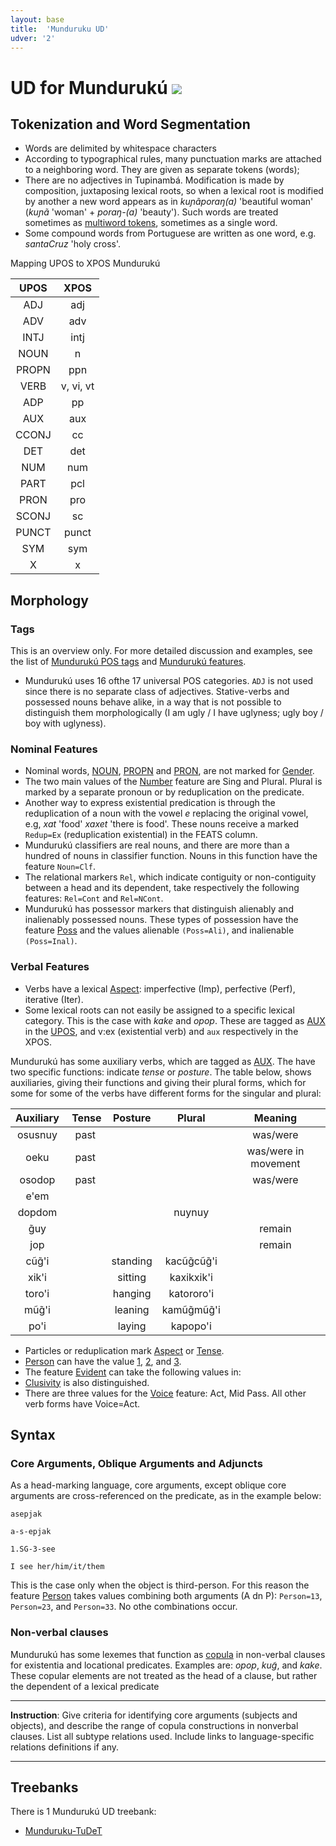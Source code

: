 ```yaml
---
layout: base
title:  'Munduruku UD'
udver: '2'
---
```


# UD for Mundurukú <span class="flagspan"><img class="flag" src="../../flags/svg/BR.svg" /></span>


## Tokenization and Word Segmentation

* Words are delimited by whitespace characters
* According to typographical rules, many punctuation marks are attached to a neighboring word. They are given as separate tokens (words);
* There are no adjectives in Tupinambá. Modification is made by composition, juxtaposing lexical roots, so when a lexical root is modified by another a new word appears as in *kuɲãporaŋ(a)* 'beautiful woman' (*kuɲã* 'woman' + *poraŋ-(a)* 'beauty'). Such words are treated sometimes as [multiword tokens](https://universaldependencies.org/format.html#morphological-annotation), sometimes as a single word.
* Some compound words from Portuguese are written as one word, e.g. _santaCruz_ 'holy cross'. 

Mapping UPOS to XPOS Mundurukú

 UPOS | XPOS |
:----: | :------: |
 ADJ   | adj      |
 ADV   | adv      |
 INTJ  | intj     |
 NOUN  | n        |
 PROPN | ppn      |
 VERB  | v, vi, vt|
 ADP   | pp       |
 AUX   | aux      |
 CCONJ | cc       |
 DET   | det      |
 NUM   | num      |
 PART  | pcl      |
 PRON  | pro      |
 SCONJ | sc       |
 PUNCT | punct    |
 SYM   | sym      |
 X     | x        |

## Morphology

### Tags

This is an overview only. For more detailed discussion and examples, see the list of [Mundurukú POS tags](pos/index.html)
and [Mundurukú features](feat/index.html).

* Mundurukú uses 16 ofthe 17 universal POS categories. `ADJ` is not used since there is no separate class of adjectives.
Stative-verbs and possessed nouns behave alike, in a way that is not possible to distinguish them morphologically
(I am ugly / I have uglyness; ugly boy / boy with uglyness).


### Nominal Features

* Nominal words, [NOUN](https://universaldependencies.org/u/pos/NOUN.html), [PROPN](https://universaldependencies.org/u/pos/PROPN.html) and [PRON](https://universaldependencies.org/u/pos/PRON.html), are not marked for [Gender](https://universaldependencies.org/u/feat/Gender.html).
* The two main values of the [Number](https://universaldependencies.org/u/feat/Number.html) feature are Sing and Plural. Plural is marked by a separate pronoun or by reduplication on the predicate.
* Another way to express existential predication is through the reduplication of a noun with the vowel *e* replacing
the original vowel, e.g, *xat* 'food' *xaxet* 'there is food'. These nouns receive a marked `Redup=Ex` (reduplication existential) in the FEATS column.
* Mundurukú classifiers are real nouns, and there are more than a hundred of nouns in classifier function. Nouns in this function
have the feature `Noun=Clf`.
* The relational markers `Rel`, which indicate contiguity or non-contiguity between a head and its dependent, take respectively the following features: `Rel=Cont` and `Rel=NCont`. 
* Mundurukú has possessor markers that distinguish alienably and inalienably possessed nouns. These types of possession have the feature [Poss](https://universaldependencies.org/u/feat/Poss.html) and the values alienable `(Poss=Ali)`, and inalienable `(Poss=Inal)`.


### Verbal Features

* Verbs have a lexical [Aspect](https://universaldependencies.org/u/feat/Aspect.html): imperfective (Imp), perfective (Perf), iterative (Iter).
* Some lexical roots can not easily be assigned to a  specific lexical category. This is the case with *kake* and *opop*.
These are tagged as [AUX](https://universaldependencies.org/u/pos/AUX_.html) in the [UPOS](), and v:ex (existential verb) and `aux` respectively in the XPOS.

Mundurukú has some auxiliary verbs, which are tagged as [AUX](https://universaldependencies.org/u/pos/AUX_.html). The have two specific functions:
indicate *tense* or *posture*. The table below, shows auxiliaries, giving their functions and giving their plural forms, which for some for some of the verbs have different forms for the singular and plural:


|Auxiliary | Tense | Posture | Plural | Meaning |
|:-------------:| :--------:|:-------:|:------:|:------:|
|osusnuy | past |  |  | was/were |
|oeku | past | | | was/were in movement |
|osodop | past |  |  | was/were |
|e'em |  |  |  | |
|dopdom |  |  | nuynuy | | 
|g̃uy |  |  |  | remain |
|jop | |  |  | remain |
|cũg̃'i |  | standing | kacũg̃cũg̃'i |  |
|xik'i |  | sitting | kaxikxik'i |  |
|toro'i |  | hanging | katororo'i |  |
|mũg̃'i |  | leaning | kamũg̃mũg̃'i |  |
|po'i |  | laying | kapopo'i | |





* Particles or reduplication mark [Aspect](https://universaldependencies.org/u/feat/Aspect.html) or [Tense](https://universaldependencies.org/u/feat/Tense.html).
* [Person](https://universaldependencies.org/u/feat/Person.html) can have the value [1](), [2](), and [3]().
* The feature [Evident](https://universaldependencies.org/u/feat/Evident.html) can take the following values in:
* [Clusivity](https://universaldependencies.org/u/feat/Clusivity.html) is also distinguished.
* There are three values for the [Voice](https://universaldependencies.org/u/feat/Voice.html) feature: Act, Mid Pass. All other verb forms have Voice=Act.




## Syntax

### Core Arguments, Oblique Arguments and Adjuncts

As a head-marking language, core arguments, except oblique core arguments are cross-referenced on the predicate, as in the example below:

```
asepjak 

a-s-epjak

1.SG-3-see

I see her/him/it/them
```

This is the case only when the object is third-person. For this reason the feature [Person](https://universaldependencies.org/u/feat/Person.html) takes values combining both arguments (A dn P): `Person=13`, `Person=23`, and `Person=33`. No othe combinations occur.




### Non-verbal clauses

Mundurukú has some lexemes that function as [copula](https://universaldependencies.org/u/dep/cop.html) in non-verbal clauses for existentia and locational predicates. Examples are: *opop*, *kug̃*, and *kake*. These copular elements are not treated as the
head of a clause, but rather the dependent of a lexical predicate



---
**Instruction**: Give criteria for identifying core arguments (subjects and objects), and describe the range of copula constructions in nonverbal clauses. List all subtype relations used. Include links to language-specific relations definitions if any.

---

## Treebanks

There is 1 Mundurukú UD treebank:

  * [Munduruku-TuDeT](../treebanks/myu_tudet/index.html)

